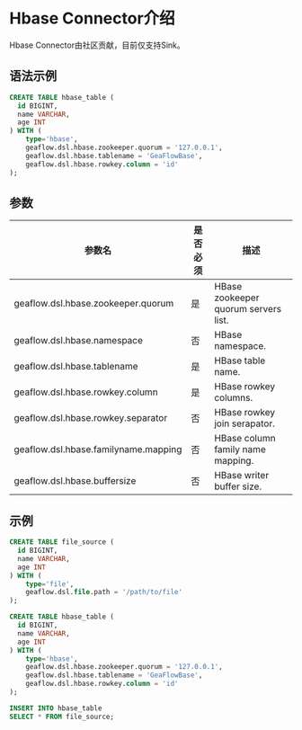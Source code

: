 # Hbase Connector介绍
Hbase Connector由社区贡献，目前仅支持Sink。

## 语法示例

```sql
CREATE TABLE hbase_table (
  id BIGINT,
  name VARCHAR,
  age INT
) WITH (
	type='hbase',
    geaflow.dsl.hbase.zookeeper.quorum = '127.0.0.1',
    geaflow.dsl.hbase.tablename = 'GeaFlowBase',
    geaflow.dsl.hbase.rowkey.column = 'id'
);
```
## 参数

| 参数名 | 是否必须 | 描述 |
| -------- | -------- | -------- |
| geaflow.dsl.hbase.zookeeper.quorum     | 是     | HBase zookeeper quorum servers list.     |
| geaflow.dsl.hbase.namespace     | 否     | HBase namespace.     |
| geaflow.dsl.hbase.tablename     | 是     | HBase table name.     |
| geaflow.dsl.hbase.rowkey.column     | 是     | HBase rowkey columns.     |
| geaflow.dsl.hbase.rowkey.separator     | 否     | HBase rowkey join serapator.     |
| geaflow.dsl.hbase.familyname.mapping     | 否     | HBase column family name mapping.     |
| geaflow.dsl.hbase.buffersize     | 否     | HBase writer buffer size.     |

## 示例

```sql
CREATE TABLE file_source (
  id BIGINT,
  name VARCHAR,
  age INT
) WITH (
	type='file',
    geaflow.dsl.file.path = '/path/to/file'
);

CREATE TABLE hbase_table (
  id BIGINT,
  name VARCHAR,
  age INT
) WITH (
	type='hbase',
    geaflow.dsl.hbase.zookeeper.quorum = '127.0.0.1',
    geaflow.dsl.hbase.tablename = 'GeaFlowBase',
    geaflow.dsl.hbase.rowkey.column = 'id'
);

INSERT INTO hbase_table
SELECT * FROM file_source;
```